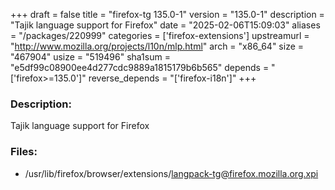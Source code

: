 +++
draft = false
title = "firefox-tg 135.0-1"
version = "135.0-1"
description = "Tajik language support for Firefox"
date = "2025-02-06T15:09:03"
aliases = "/packages/220999"
categories = ['firefox-extensions']
upstreamurl = "http://www.mozilla.org/projects/l10n/mlp.html"
arch = "x86_64"
size = "467904"
usize = "519496"
sha1sum = "e5df99c08900ee4d277cdc9889a1815179b6b565"
depends = "['firefox>=135.0']"
reverse_depends = "['firefox-i18n']"
+++
### Description: 
Tajik language support for Firefox

### Files: 
* /usr/lib/firefox/browser/extensions/langpack-tg@firefox.mozilla.org.xpi
